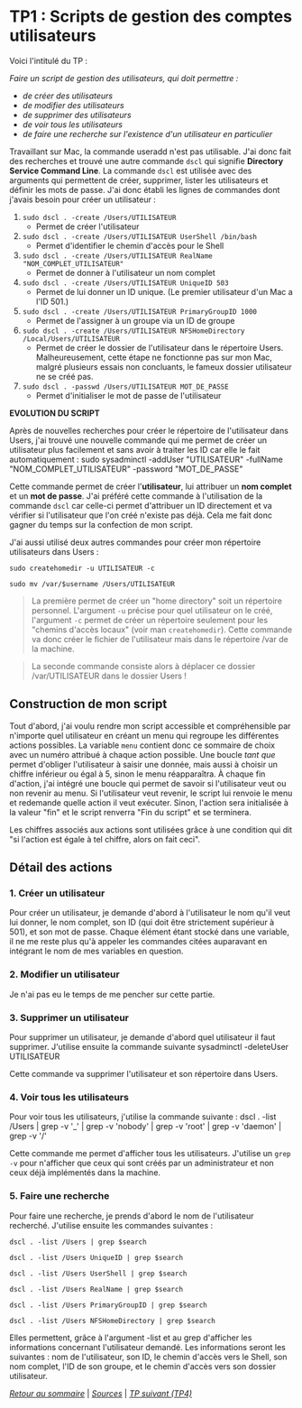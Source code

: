 # TP1 : Scripts de gestion des comptes utilisateurs

Voici l'intitulé du TP : 

*Faire un script de gestion des utilisateurs, qui doit permettre :*
* *de créer des utilisateurs*
* *de modifier des utilisateurs*
* *de supprimer des utilisateurs*
* *de voir tous les utilisateurs*
* *de faire une recherche sur l'existence d'un utilisateur en particulier*


Travaillant sur Mac, la commande useradd n'est pas utilisable. J'ai donc fait des recherches et trouvé une autre commande `dscl` qui signifie **Directory Service Command Line**. La commande `dscl` est utilisée avec des arguments qui permettent de créer, supprimer, lister les utilisateurs et définir les mots de passe. J'ai donc établi les lignes de commandes dont j'avais besoin pour créer un utilisateur : 

1. `sudo dscl . -create /Users/UTILISATEUR`
    * Permet de créer l'utilisateur 
2. `sudo dscl . -create /Users/UTILISATEUR UserShell /bin/bash`
    * Permet d'identifier le chemin d'accès pour le Shell
3. `sudo dscl . -create /Users/UTILISATEUR RealName "NOM_COMPLET_UTILISATEUR"`
    * Permet de donner à l'utilisateur un nom complet
4. `sudo dscl . -create /Users/UTILISATEUR UniqueID 503`
    * Permet de lui donner un ID unique. (Le premier utilisateur d'un Mac a l'ID 501.)
5. `sudo dscl . -create /Users/UTILISATEUR PrimaryGroupID 1000`
    * Permet de l'assigner à un groupe via un ID de groupe
6. `sudo dscl . -create /Users/UTILISATEUR NFSHomeDirectory /Local/Users/UTILISATEUR`
    * Permet de créer le dossier de l'utilisateur dans le répertoire Users. Malheureusement, cette étape ne fonctionne pas sur mon Mac, malgré plusieurs essais non concluants, le fameux dossier utilisateur ne se créé pas.
7. `sudo dscl . -passwd /Users/UTILISATEUR MOT_DE_PASSE`
    * Permet d'initialiser le mot de passe de l'utilisateur

**EVOLUTION DU SCRIPT**

Après de nouvelles recherches pour créer le répertoire de l'utilisateur dans Users, j'ai trouvé une nouvelle commande qui me permet de créer un utilisateur plus facilement et sans avoir à traiter les ID car elle le fait automatiquement :
    sudo sysadminctl -addUser "UTILISATEUR" -fullName "NOM_COMPLET_UTILISATEUR" -password "MOT_DE_PASSE"

Cette commande permet de créer l'**utilisateur**, lui attribuer un **nom complet** et un **mot de passe**. J'ai préféré cette commande à l'utilisation de la commande `dscl` car celle-ci permet d'attribuer un ID directement et va vérifier si l'utilisateur que l'on créé n'existe pas déjà. Cela me fait donc gagner du temps sur la confection de mon script.

J'ai aussi utilisé deux autres commandes pour créer mon répertoire utilisateurs dans Users : 
        
    sudo createhomedir -u UTILISATEUR -c
    
    sudo mv /var/$username /Users/UTILISATEUR
> La première permet de créer un "home directory" soit un répertoire personnel. L'argument `-u` précise pour quel utilisateur on le créé, l'argument `-c` permet de créer un répertoire seulement pour les "chemins d'accès locaux" (voir man `createhomedir`). Cette commande va donc créer le fichier de l'utilisateur mais dans le répertoire /var de la machine.

> La seconde commande consiste alors à déplacer ce dossier /var/UTILISATEUR dans le dossier Users !


## Construction de mon script

Tout d'abord, j'ai voulu rendre mon script accessible et compréhensible par n'importe quel utilisateur en créant un menu qui regroupe les différentes actions possibles. La variable `menu` contient donc ce sommaire de choix avec un numéro attribué à chaque action possible. Une boucle *tant que* permet d'obliger l'utilisateur à saisir une donnée, mais aussi à choisir un chiffre inférieur ou égal à 5, sinon le menu réapparaîtra. À chaque fin d'action, j'ai intégré une boucle qui permet de savoir si l'utilisateur veut ou non revenir au menu. Si l'utilisateur veut revenir, le script lui renvoie le menu et redemande quelle action il veut exécuter. Sinon, l'action sera initialisée à la valeur "fin" et le script renverra "Fin du script" et se terminera. 

Les chiffres associés aux actions sont utilisées grâce à une condition qui dit "si l'action est égale à tel chiffre, alors on fait ceci".

## Détail des actions

### 1. Créer un utilisateur

Pour créer un utilisateur, je demande d'abord à l'utilisateur le nom qu'il veut lui donner, le nom complet, son ID (qui doit être strictement supérieur à 501), et son mot de passe. Chaque élément étant stocké dans une variable, il ne me reste plus qu'à appeler les commandes citées auparavant en intégrant le nom de mes variables en question. 

### 2. Modifier un utilisateur

Je n'ai pas eu le temps de me pencher sur cette partie.

### 3. Supprimer un utilisateur

Pour supprimer un utilisateur, je demande d'abord quel utilisateur il faut supprimer. J'utilise ensuite la commande suivante
    sysadminctl -deleteUser UTILISATEUR

Cette commande va supprimer l'utilisateur et son répertoire dans Users.

### 4. Voir tous les utilisateurs

Pour voir tous les utilisateurs, j'utilise la commande suivante : 
    dscl . -list /Users | grep -v '_' | grep -v 'nobody' | grep -v 'root' | grep -v 'daemon' | grep -v '/'

Cette commande me permet d'afficher tous les utilisateurs. J'utilise un `grep -v` pour n'afficher que ceux qui sont créés par un administrateur et non ceux déjà implémentés dans la machine.

### 5. Faire une recherche

Pour faire une recherche, je prends d'abord le nom de l'utilisateur recherché. J'utilise ensuite les commandes suivantes : 

    dscl . -list /Users | grep $search

    dscl . -list /Users UniqueID | grep $search

    dscl . -list /Users UserShell | grep $search 

    dscl . -list /Users RealName | grep $search

    dscl . -list /Users PrimaryGroupID | grep $search
    
    dscl . -list /Users NFSHomeDirectory | grep $search

Elles permettent, grâce à l'argument -list et au grep d'afficher les informations concernant l'utilisateur demandé. Les informations seront les suivantes : nom de l'utilisateur, son ID, le chemin d'accès vers le Shell, son nom complet, l'ID de son groupe, et le chemin d'accès vers son dossier utilisateur.




*[Retour au sommaire](../README.md)* | 
*[Sources](../Cours/sources.md)* | *[TP suivant (TP4)](./TP4.md)*